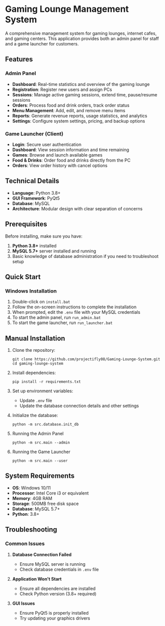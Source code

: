# Gaming Lounge Management System

A comprehensive management system for gaming lounges, internet cafes, and gaming centers. This application provides both an admin panel for staff and a game launcher for customers.


## Features

### Admin Panel

- **Dashboard**: Real-time statistics and overview of the gaming lounge
- **Registration**: Register new users and assign PCs
- **Sessions**: Manage active gaming sessions, extend time, pause/resume sessions
- **Orders**: Process food and drink orders, track order status
- **Menu Management**: Add, edit, and remove menu items
- **Reports**: Generate revenue reports, usage statistics, and analytics
- **Settings**: Configure system settings, pricing, and backup options

### Game Launcher (Client)

- **Login**: Secure user authentication
- **Dashboard**: View session information and time remaining
- **Games**: Browse and launch available games
- **Food & Drinks**: Order food and drinks directly from the PC
- **Orders**: View order history with cancel options

## Technical Details

- **Language**: Python 3.8+
- **GUI Framework**: PyQt5
- **Database**: MySQL
- **Architecture**: Modular design with clear separation of concerns

## Prerequisites

Before installing, make sure you have:

1. **Python 3.8+** installed
2. **MySQL 5.7+** server installed and running
3. Basic knowledge of database administration if you need to troubleshoot setup

## Quick Start

### Windows Installation

1. Double-click on `install.bat`
2. Follow the on-screen instructions to complete the installation
3. When prompted, edit the `.env` file with your MySQL credentials
4. To start the admin panel, run `run_admin.bat`
5. To start the game launcher, run `run_launcher.bat`

## Manual Installation

1. Clone the repository:
   ```
   git clone https://github.com/projectifly08/Gaming-Lounge-System.git
   cd gaming-lounge-system
   ```

2. Install dependencies:
   ```
   pip install -r requirements.txt
   ```

3. Set up environment variables:
   - Update `.env` file
   - Update the database connection details and other settings

4. Initialize the database:
   ```
   python -m src.database.init_db
   ```

5. Running the Admin Panel
   ```
   python -m src.main --admin
   ```

6. Running the Game Launcher
   ```
   python -m src.main --user
   ```


## System Requirements

- **OS**: Windows 10/11
- **Processor**: Intel Core i3 or equivalent
- **Memory**: 4GB RAM
- **Storage**: 500MB free disk space
- **Database**: MySQL 5.7+
- **Python**: 3.8+



## Troubleshooting

### Common Issues

1. **Database Connection Failed**
   - Ensure MySQL server is running
   - Check database credentials in `.env` file

2. **Application Won't Start**
   - Ensure all dependencies are installed
   - Check Python version (3.8+ required)

3. **GUI Issues**
   - Ensure PyQt5 is properly installed
   - Try updating your graphics drivers
